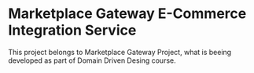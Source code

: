 # Marketplace Gateway E-Commerce Integration Service

This project belongs to Marketplace Gateway Project, what is beeing developed as part of Domain Driven Desing course.

